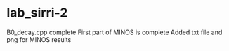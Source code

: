 # lab_sirri-2
B0_decay.cpp complete
First part of MINOS is complete
Added txt file and png for MINOS results
